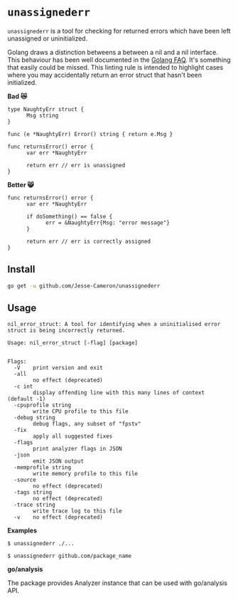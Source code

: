 # `unassignederr`

`unassignederr` is a tool for checking for returned errors which have been left unassigned or uninitialized.

Golang draws a distinction betweens a between a nil and a nil interface. This behaviour has been well documented in the [Golang FAQ](https://golang.org/doc/faq#nil_error). It's something that easily could be missed. This linting rule is intended to highlight cases where you may accidentally return an error struct that hasn't been initialized.

**Bad 😿**

```golang
type NaughtyErr struct {
      Msg string
}

func (e *NaughtyErr) Error() string { return e.Msg }

func returnsError() error {
      var err *NaughtyErr

      return err // err is unassigned
}
```

**Better 😸**

```golang
func returnsError() error {
      var err *NaughtyErr

      if doSomething() == false {
            err = &NaughtyErr{Msg: "error message"}
      }

      return err // err is correctly assigned
}
```

## Install

```bash
go get -u github.com/Jesse-Cameron/unassignederr
```

## Usage

```
nil_error_struct: A tool for identifying when a uninitialised error struct is being incorrectly returned.

Usage: nil_error_struct [-flag] [package]


Flags:
  -V    print version and exit
  -all
        no effect (deprecated)
  -c int
        display offending line with this many lines of context (default -1)
  -cpuprofile string
        write CPU profile to this file
  -debug string
        debug flags, any subset of "fpstv"
  -fix
        apply all suggested fixes
  -flags
        print analyzer flags in JSON
  -json
        emit JSON output
  -memprofile string
        write memory profile to this file
  -source
        no effect (deprecated)
  -tags string
        no effect (deprecated)
  -trace string
        write trace log to this file
  -v    no effect (deprecated)
```


**Examples**
```
$ unassignederr ./...
```

```
$ unassignederr github.com/package_name
```

**go/analysis**

The package provides Analyzer instance that can be used with go/analysis API.
